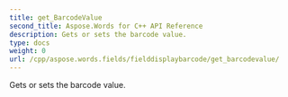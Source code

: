 ```yaml
---
title: get_BarcodeValue
second_title: Aspose.Words for C++ API Reference
description: Gets or sets the barcode value. 
type: docs
weight: 0
url: /cpp/aspose.words.fields/fielddisplaybarcode/get_barcodevalue/
---
```


Gets or sets the barcode value. 

